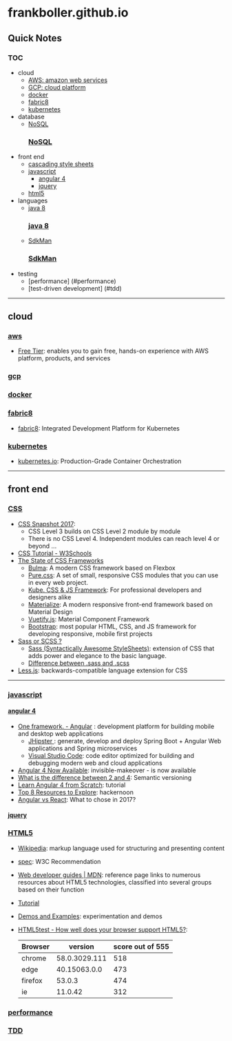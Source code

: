 # frankboller.github.io
## Quick Notes
### TOC

[//]: <> (This is a comment)
* cloud
    * [AWS: amazon web services](#aws)
    * [GCP: cloud platform](#gcp)
    * [docker](#docker)
    * [fabric8](#fabric8)
    * [kubernetes](#kubernetes)
* database
    * [NoSQL](#nosql)
        ### [NoSQL](#toc)
* front end
    * [cascading style sheets](#css)
    * [javascript](#javascript)
        * [angular 4](#angular-4)
        * [jquery](#jquery)
    * [html5](#html5)
* languages
    * [java 8](#java-8)
        ### [java 8](#toc)
    * [SdkMan](#sdkman)
        ### [SdkMan](#toc)
* testing
    * [performance] (#performance)
    * [test-driven development] (#tdd)

----
## cloud
### [aws](#toc)
* [Free Tier](https://aws.amazon.com/free/): enables you to gain free, hands-on experience with AWS platform, products, and services

### [gcp](#toc)

### [docker](#toc)

### [fabric8](#toc)
* [fabric8](https://fabric8.io/): Integrated Development Platform for Kubernetes

### [kubernetes](#toc)
* [kubernetes.io](https://kubernetes.io/): Production-Grade Container Orchestration

----
## front end
### [CSS](#toc)
* [CSS Snapshot 2017](https://www.w3.org/TR/CSS/): 
    * CSS Level 3 builds on CSS Level 2 module by module
    * There is no CSS Level 4. Independent modules can reach level 4 or beyond ...
* [CSS Tutorial - W3Schools](https://www.w3schools.com/css/)
* [The State of CSS Frameworks](https://three29.com/best-css-frameworks-2017/)
    * [Bulma](http://bulma.io/): A modern CSS framework based on Flexbox
    * [Pure.css](https://purecss.io/): A set of small, responsive CSS modules that you can use in every web project.
    * [Kube. CSS & JS Framework](https://imperavi.com/kube/): For professional developers and designers alike
    * [Materialize](http://materializecss.com/): A modern responsive front-end framework based on Material Design
    * [Vuetify.js](https://vuetifyjs.com/): Material Component Framework
    * [Bootstrap](http://getbootstrap.com/): most popular HTML, CSS, and JS framework for developing responsive, mobile first projects
* [Sass or SCSS ?](https://teamtreehouse.com/community/sass-or-scss)
    * [Sass (Syntactically Awesome StyleSheets)](http://sass-lang.com/documentation/file.SASS_REFERENCE.html): extension of CSS that adds power and elegance to the basic language.
    * [Difference between .sass and .scss](https://responsivedesign.is/articles/difference-between-sass-and-scss/)
* [Less.js](http://lesscss.org/): backwards-compatible language extension for CSS

----
### [javascript](#toc)

#### [angular 4](#toc)
* [One framework. - Angular](https://angular.io/) : development platform for building mobile and desktop web applications
    * [JHipster ](https://jhipster.github.io/): generate, develop and deploy Spring Boot + Angular Web applications and Spring microservices
    * [Visual Studio Code](https://code.visualstudio.com/): code editor optimized for building and debugging modern web and cloud applications
* [Angular 4 Now Available](http://angularjs.blogspot.com/2017/03/angular-400-now-available.html/): invisible-makeover - is now available
* [What is the difference between 2 and 4](https://www.quora.com/What-is-the-difference-between-Angular-2-and-Angular-4): Semantic versioning
* [Learn Angular 4 from Scratch](https://coursetro.com/courses/12/Learn-Angular-4-from-Scratch): tutorial
* [Top 8 Resources to Explore](https://hackernoon.com/top-8-resources-to-explore-angular-4-ff2c1b42020a): hackernoon
* [Angular vs React](http://blog.techmagic.co/angular-2-vs-react-what-to-chose-in-2017/): What to chose in 2017?

#### [jquery](#toc)

### [HTML5](#toc)
* [Wikipedia](https://en.wikipedia.org/wiki/HTML5): markup language used for structuring and presenting content
* [spec](https://www.w3.org/TR/html5/): W3C Recommendation
* [Web developer guides | MDN](https://developer.mozilla.org/en-US/docs/Web/Guide/HTML/HTML5): reference page links to numerous resources about HTML5 technologies, classified into several groups based on their function
* [Tutorial](https://www.w3schools.com/html/default.asp)
* [Demos and Examples](http://html5demos.com/): experimentation and demos
* [HTML5test - How well does your browser support HTML5?](https://html5test.com/): 

    Browser | version       | score out of 555
    ---     | ---           | ---
    chrome  | 58.0.3029.111 | 518
    edge    | 40.15063.0.0  | 473
    firefox | 53.0.3        | 474
    ie      | 11.0.42       | 312

### [performance](#toc)

### [TDD](#toc)
